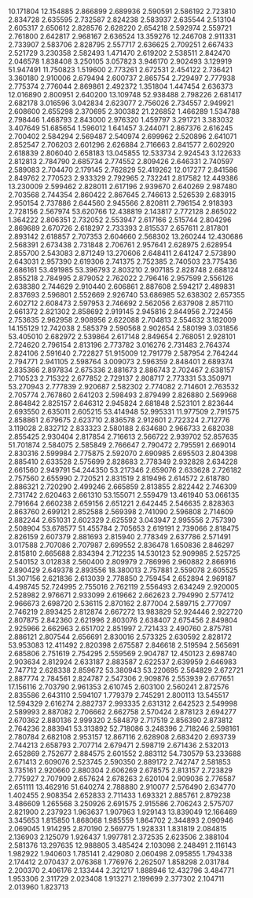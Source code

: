 10.171804
12.154885
2.866899
2.689936
2.590591
2.586192
2.723810
2.834728
2.635595
2.732587
2.824238
2.583937
2.635544
2.513104
2.605317
2.650612
2.828576
2.628220
2.654218
2.592974
2.559721
2.761800
2.642817
2.968167
2.636524
13.359276
12.246708
2.911331
2.733907
2.583706
2.828795
2.557717
2.636625
2.709251
2.667433
2.521729
3.230358
2.582493
1.471470
2.619202
2.538511
2.842470
2.046578
1.838408
3.250105
3.057823
3.946170
2.902493
3.129919
51.947491
11.750823
1.519600
2.773261
2.672531
2.454122
2.736421
3.360180
2.910006
2.679494
2.600737
2.865754
2.729497
2.777938
2.775374
2.776044
2.869861
2.492372
1.351804
1.447454
2.636373
12.016890
2.800951
2.640200
13.109748
52.938488
2.798226
2.681417
2.682178
3.016596
3.042834
2.623077
2.756026
2.734557
2.949921
2.608600
2.655298
2.370695
2.300382
21.226852
1.466289
1.534788
2.798446
1.468793
2.843000
2.976320
1.459797
3.291721
3.383032
3.407649
51.685654
1.596012
1.641457
3.244071
2.867376
2.616245
2.700402
2.584294
2.569487
2.540974
2.699962
2.520896
2.641071
2.852547
2.706203
2.601296
2.626884
2.716663
2.841577
2.602920
2.618839
2.806040
2.658183
13.045855
12.533734
2.924543
3.122633
2.812813
2.784790
2.685734
2.774552
2.809426
2.646331
2.740597
2.589083
2.704470
2.179145
2.762829
52.419262
12.017277
2.841586
2.849762
2.770523
2.933329
2.792965
2.732241
2.817582
12.449386
13.230009
2.599462
2.828011
2.617196
2.939670
2.640269
2.987480
2.703568
2.744354
2.860422
2.867645
2.746613
2.526539
2.683915
2.950154
2.737886
2.644560
2.945566
2.820811
2.796154
2.918393
2.728156
2.567974
53.620766
12.438819
2.143817
2.772128
2.865022
1.364222
2.806351
2.732052
2.553947
2.617166
2.515744
2.804296
2.869689
2.670726
2.618297
2.733393
2.815537
2.657611
2.817801
2.893142
2.618857
2.707353
2.604660
2.568302
13.260244
12.430686
2.568391
2.673438
2.731848
2.706761
2.957641
2.628975
2.628954
2.855700
2.543083
2.871249
13.270606
2.648411
2.641247
2.573890
2.643031
2.957390
2.619306
2.741375
2.752385
2.740503
23.775436
2.686161
53.491985
53.396793
2.803210
2.907185
2.828748
2.688124
2.855218
2.784995
2.879052
2.762022
2.796416
2.957599
2.556126
2.638380
2.744629
2.910440
2.606861
2.887608
2.594217
2.489831
2.837693
2.596801
2.552669
2.926740
53.686985
52.638302
2.657355
2.602712
2.608473
2.597953
2.746692
2.562056
2.637908
2.857110
2.661372
2.821302
2.858692
2.919145
2.945816
2.844956
2.722456
2.753635
2.962958
2.908956
2.622088
2.704813
2.554632
3.182009
14.155129
12.742038
2.585379
2.590568
2.902654
2.580199
3.031856
53.405010
2.682972
2.539864
2.617148
2.849654
2.768051
2.928101
2.724620
2.796154
2.813196
2.773782
3.016276
2.731483
2.764374
2.824106
2.591640
2.722827
51.915009
12.791779
2.587954
2.764244
2.794771
2.941105
2.598764
3.009073
2.596359
2.848401
2.689374
2.835366
2.897834
2.675336
2.881673
2.886743
2.702467
2.638157
2.710523
2.715322
2.677852
2.729137
2.808717
2.773331
53.350971
53.270943
2.777839
2.920687
2.582302
2.774082
2.714601
2.763532
2.705774
2.767860
2.641203
2.598493
2.879499
2.826880
2.569968
2.864842
2.825157
2.646312
2.945824
2.681848
2.523101
2.823644
2.693550
2.635011
2.605215
53.414948
52.995331
11.977509
2.791575
2.858861
2.679675
2.623710
2.836578
2.912601
2.722324
2.712776
3.119028
2.832712
2.833323
2.580188
2.634680
2.966733
2.682038
2.855425
2.930404
2.817854
2.716613
2.566722
2.939702
52.857635
51.701874
2.584075
2.585849
2.766647
2.790472
2.795591
2.669014
2.830316
2.599984
2.775875
2.592070
2.690985
2.695503
2.804398
2.885410
2.633528
2.575699
2.828683
2.778349
2.932828
2.634228
2.661560
2.949791
54.244350
53.217346
2.659076
2.633628
2.726182
2.757560
2.655990
2.720521
2.831519
2.819496
2.614572
2.618780
2.886321
2.720290
2.499246
2.665859
2.813855
2.822442
2.746309
2.731742
2.620463
2.661310
53.155071
2.559479
13.461940
53.066135
2.791664
2.660238
2.659156
2.651221
2.642445
2.546635
2.828363
2.863760
2.699121
2.852588
2.569398
2.741090
2.596808
2.714609
2.882244
2.651031
2.602329
2.625592
3.043947
2.995556
2.757390
2.508904
53.678577
51.455784
2.705653
2.619191
2.739066
2.818475
2.826159
2.607379
2.881693
2.815940
2.778349
2.637786
2.571491
3.017588
2.707086
2.707987
2.699552
2.836478
1.650836
2.846297
2.815810
2.665688
2.834394
2.712235
14.530123
52.909985
2.525725
2.540152
3.012838
2.560400
2.809979
2.786996
2.960882
2.866916
2.890429
2.649378
2.893556
18.380013
2.757881
2.559078
2.605525
51.307156
2.621836
2.613039
2.778850
2.759454
2.652894
2.969187
4.498745
52.724995
2.755016
2.762119
2.556493
2.634249
2.920005
2.528982
2.976671
2.933099
2.619662
2.662623
2.794990
2.577412
2.966673
2.698720
2.536115
2.870162
2.877004
2.589715
2.777097
2.746219
2.893425
2.812874
2.667272
13.983829
52.924446
2.922720
2.807875
2.842360
2.621996
2.803076
2.638407
2.675456
2.849804
2.925966
2.662963
2.651702
2.851997
2.721433
2.490760
2.875781
2.886121
2.807544
2.656691
2.830016
2.573325
2.630592
2.828172
53.953083
12.411492
2.820398
2.675587
2.846618
2.519594
2.565691
2.685806
2.751619
2.754295
2.559569
2.904787
12.450123
2.698740
2.903634
2.812924
2.633187
2.883587
2.622537
2.639959
2.646983
2.747712
2.628338
2.859672
53.380943
53.220695
2.564829
2.672721
2.887774
2.784561
2.824787
2.547306
2.909876
2.553939
2.677651
17.156116
2.703790
2.961353
2.610745
2.603100
2.560241
2.872576
2.835586
2.643110
2.594107
1.779379
2.745291
2.800113
13.545517
12.594329
2.616274
2.882737
2.993335
2.631312
2.642523
2.549998
2.589993
2.887082
2.706662
2.662758
2.570424
2.878123
2.694277
2.670362
2.880136
2.999320
2.584879
2.717519
2.856390
2.873812
2.764236
2.883941
53.313892
52.718086
3.248396
2.718246
2.598161
2.780784
2.682108
2.953157
12.867116
2.628908
2.683420
2.693739
2.744213
2.658793
2.707714
2.679471
2.598719
2.671436
2.532013
2.652869
2.752677
2.884575
2.601552
2.883112
54.730579
53.233688
2.671413
2.609076
2.523745
2.590350
2.889172
2.742747
2.581853
3.735161
2.920660
2.880304
2.606269
2.678575
2.813157
2.723829
2.775927
2.707909
2.657624
2.678263
2.620104
2.909036
2.776587
2.651111
13.462916
51.640274
2.788880
2.910077
2.576490
2.634770
1.402455
2.908354
2.652833
2.711433
1.693321
2.885761
2.879238
3.486609
1.265568
3.250926
2.691575
2.915586
2.706243
2.575707
2.821900
2.237923
1.963637
1.907963
1.929143
13.839049
12.166469
3.345653
1.815850
1.868068
1.985559
1.864702
2.344893
2.090946
2.069045
1.914295
2.870190
2.569775
1.928331
1.831819
2.084815
2.136903
2.125079
1.926437
1.997781
2.372535
2.623506
2.388104
2.581376
13.297635
12.988805
3.485424
2.103098
2.248491
2.116143
1.982922
1.940603
1.785141
2.429080
2.060498
2.095855
1.794338
2.174412
2.070437
2.076368
1.776976
2.262507
1.858298
2.031784
2.200370
2.406176
2.133444
2.321217
1.888946
12.432796
3.484771
1.953306
2.311729
2.023408
1.913271
2.199699
2.377302
2.104711
2.013960
1.823713
